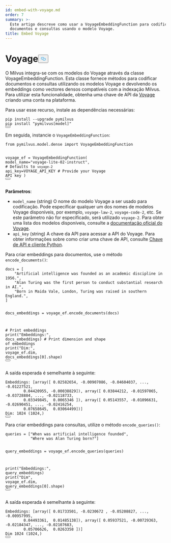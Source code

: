 ```yaml
---
id: embed-with-voyage.md
order: 7
summary: >-
  Este artigo descreve como usar a VoyageEmbeddingFunction para codificar
  documentos e consultas usando o modelo Voyage.
title: Embed Voyage
---
```

<h1 id="Voyage" class="common-anchor-header">Voyage<button data-href="#Voyage" class="anchor-icon" translate="no">
      <svg translate="no"
        aria-hidden="true"
        focusable="false"
        height="20"
        version="1.1"
        viewBox="0 0 16 16"
        width="16"
      >
        <path
          fill="#0092E4"
          fill-rule="evenodd"
          d="M4 9h1v1H4c-1.5 0-3-1.69-3-3.5S2.55 3 4 3h4c1.45 0 3 1.69 3 3.5 0 1.41-.91 2.72-2 3.25V8.59c.58-.45 1-1.27 1-2.09C10 5.22 8.98 4 8 4H4c-.98 0-2 1.22-2 2.5S3 9 4 9zm9-3h-1v1h1c1 0 2 1.22 2 2.5S13.98 12 13 12H9c-.98 0-2-1.22-2-2.5 0-.83.42-1.64 1-2.09V6.25c-1.09.53-2 1.84-2 3.25C6 11.31 7.55 13 9 13h4c1.45 0 3-1.69 3-3.5S14.5 6 13 6z"
        ></path>
      </svg>
    </button></h1><p>O Milvus integra-se com os modelos do Voyage através da classe VoyageEmbeddingFunction. Esta classe fornece métodos para codificar documentos e consultas utilizando os modelos Voyage e devolvendo os embeddings como vectores densos compatíveis com a indexação Milvus. Para utilizar esta funcionalidade, obtenha uma chave de API da <a href="https://docs.voyageai.com/docs/api-key-and-installation">Voyage</a> criando uma conta na plataforma.</p>
<p>Para usar esse recurso, instale as dependências necessárias:</p>
<pre><code translate="no" class="language-bash">pip install --upgrade pymilvus
pip install <span class="hljs-string">&quot;pymilvus[model]&quot;</span>
<button class="copy-code-btn"></button></code></pre>
<p>Em seguida, instancie o <code translate="no">VoyageEmbeddingFunction</code>:</p>
<pre><code translate="no" class="language-python"><span class="hljs-keyword">from</span> pymilvus.model.dense <span class="hljs-keyword">import</span> VoyageEmbeddingFunction

voyage_ef = VoyageEmbeddingFunction(
    model_name=<span class="hljs-string">&quot;voyage-lite-02-instruct&quot;</span>, <span class="hljs-comment"># Defaults to `voyage-2`</span>
    api_key=VOYAGE_API_KEY <span class="hljs-comment"># Provide your Voyage API key</span>
)
<button class="copy-code-btn"></button></code></pre>
<p><strong>Parâmetros</strong>:</p>
<ul>
<li><code translate="no">model_name</code> (string) O nome do modelo Voyage a ser usado para codificação. Pode especificar qualquer um dos nomes de modelos Voyage disponíveis, por exemplo, <code translate="no">voyage-law-2</code>, <code translate="no">voyage-code-2</code>, etc. Se este parâmetro não for especificado, será utilizado <code translate="no">voyage-2</code>. Para obter uma lista dos modelos disponíveis, consulte a <a href="https://docs.voyageai.com/docs/embeddings">documentação oficial do Voyage</a>.</li>
<li><code translate="no">api_key</code> (string) A chave da API para acessar a API do Voyage. Para obter informações sobre como criar uma chave de API, consulte <a href="https://docs.voyageai.com/docs/api-key-and-installation">Chave de API e cliente Python</a>.</li>
</ul>
<p>Para criar embeddings para documentos, use o método <code translate="no">encode_documents()</code>:</p>
<pre><code translate="no" class="language-python">docs = [
    <span class="hljs-string">&quot;Artificial intelligence was founded as an academic discipline in 1956.&quot;</span>,
    <span class="hljs-string">&quot;Alan Turing was the first person to conduct substantial research in AI.&quot;</span>,
    <span class="hljs-string">&quot;Born in Maida Vale, London, Turing was raised in southern England.&quot;</span>,
]

docs_embeddings = voyage_ef.encode_documents(docs)

<span class="hljs-comment"># Print embeddings</span>
<span class="hljs-built_in">print</span>(<span class="hljs-string">&quot;Embeddings:&quot;</span>, docs_embeddings)
<span class="hljs-comment"># Print dimension and shape of embeddings</span>
<span class="hljs-built_in">print</span>(<span class="hljs-string">&quot;Dim:&quot;</span>, voyage_ef.dim, docs_embeddings[<span class="hljs-number">0</span>].shape)
<button class="copy-code-btn"></button></code></pre>
<p>A saída esperada é semelhante à seguinte:</p>
<pre><code translate="no" class="language-python">Embeddings: [array([ 0.02582654, -0.00907086, -0.04604037, ..., -0.01227521,
        0.04420955, -0.00038829]), array([ 0.03844212, -0.01597065, -0.03728884, ..., -0.02118733,
        0.03349845,  0.0065346 ]), array([ 0.05143557, -0.01096631, -0.02690451, ..., -0.02416254,
        0.07658645,  0.03064499])]
Dim: 1024 (1024,)
<button class="copy-code-btn"></button></code></pre>
<p>Para criar embeddings para consultas, utilize o método <code translate="no">encode_queries()</code>:</p>
<pre><code translate="no" class="language-python">queries = [<span class="hljs-string">&quot;When was artificial intelligence founded&quot;</span>, 
           <span class="hljs-string">&quot;Where was Alan Turing born?&quot;</span>]

query_embeddings = voyage_ef.encode_queries(queries)

<span class="hljs-built_in">print</span>(<span class="hljs-string">&quot;Embeddings:&quot;</span>, query_embeddings)
<span class="hljs-built_in">print</span>(<span class="hljs-string">&quot;Dim&quot;</span>, voyage_ef.dim, query_embeddings[<span class="hljs-number">0</span>].shape)
<button class="copy-code-btn"></button></code></pre>
<p>A saída esperada é semelhante à seguinte:</p>
<pre><code translate="no" class="language-python">Embeddings: [array([ 0.01733501, -0.0230672 , -0.05208827, ..., -0.00957995,
        0.04493361,  0.01485138]), array([ 0.05937521, -0.00729363, -0.02184347, ..., -0.02107683,
        0.05706626,  0.0263358 ])]
Dim 1024 (1024,)
<button class="copy-code-btn"></button></code></pre>
